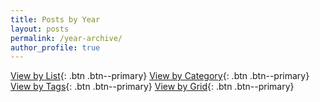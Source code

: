 ```yaml
---
title: Posts by Year
layout: posts
permalink: /year-archive/
author_profile: true
---
```


[View by List](/list/){: .btn .btn--primary}
[View by Category](/categories/){: .btn .btn--primary}
[View by Tags](/tags/){: .btn .btn--primary}
[View by Grid](/posts/){: .btn .btn--primary}